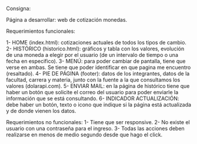 Consigna:

Página a desarrollar: web de cotización monedas.

Requerimientos funcionales:

1- HOME (index.html): cotizaciones actuales de todos los tipos de cambio.
2- HISTÓRICO (historico.html): gráficos y tabla con los valores, evolución de una moneda a elegir por el usuario (de un intervalo de tiempo o una fecha en especifico).
3- MENÚ: para poder cambiar de pantalla, tiene que verse en ambas. Se tiene que poder identificar en que pagina me encuentro (resaltado).
4- PIE DE PÁGINA (footer): datos de los integrantes, datos de la facultad, carrera y materia, junto con la fuente a la que consultamos los valores (dolarapi.com).
5- ENVIAR MAIL: en la página de histórico tiene que haber un botón que solicite el correo del usuario para poder enviarle la información que se está consultando.
6- INDICADOR ACTUALIZACIÓN: debe haber un botón, texto o icono que indique si la página está actualizada y de donde vienen los datos.

Requerimientos no funcionales:
1- Tiene que ser responsive.
2- No existe el usuario con una contraseña para el ingreso.
3- Todas las acciones deben realizarse en menos de medio segundo desde que hago el click.
